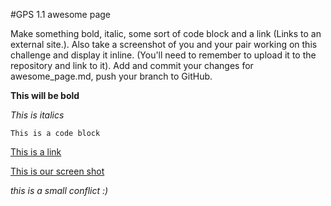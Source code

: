 #GPS 1.1 awesome page

 Make something bold, italic, some sort of code block and a link (Links to an external site.). Also take a screenshot of you and your pair working on this challenge and display it inline. (You'll need to remember to upload it to the repository and link to it). Add and commit your changes for awesome_page.md, push your branch to GitHub.

**This will be bold**

*This is italics*

`This is a code block`

[This is a link](https://help.github.com/articles/markdown-basics/)

[This is our screen shot](/Users/aliviamarciablount/dev_boot_camp/week-2-test/phase-0-gps-1/screen.shot.jpg)

*this is a small conflict :)*